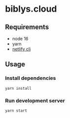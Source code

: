 # biblys.cloud

## Requirements

- node 16
- yarn
- [netlify cli](https://github.com/netlify/cli#installation)

## Usage

### Install dependencies

```shell
yarn install
```

### Run development server

```shell
yarn start
```
